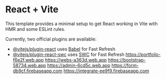 # React + Vite

This template provides a minimal setup to get React working in Vite with HMR and some ESLint rules.

Currently, two official plugins are available:

- [@vitejs/plugin-react](https://github.com/vitejs/vite-plugin-react/blob/main/packages/plugin-react/README.md) uses [Babel](https://babeljs.io/) for Fast Refresh
- [@vitejs/plugin-react-swc](https://github.com/vitejs/vite-plugin-react-swc) uses [SWC](https://swc.rs/) for Fast Refresh
https://portfoilo-f6e2f.web.app
https://webs-a363d.web.app
https://bootstrap-58734.web.app
https://admin-6cd5c.web.app
https://form-db9cf.firebaseapp.com
https://integrate-ee9f9.firebaseapp.com
